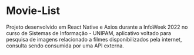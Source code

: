 # Movie-List
Projeto desenvolvido em React Native e Axios durante a InfoWeek 2022 no curso de Sistemas de Informação - UNIPAM, aplicativo voltado para pesquisa de imagens relacionado a filmes disponibilizados pela internet, consulta sendo consumida por uma API externa. 
